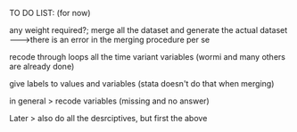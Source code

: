 TO DO LIST: (for now)

any weight required?;
merge all the dataset and generate the actual dataset --->there is an error in the merging procedure per se

recode through loops all the time variant variables (wormi and many others are already done)

give labels to values and variables (stata doesn't do that when merging)

in general > recode variables (missing and no answer)



Later > also do all the desrciptives, but first the above
